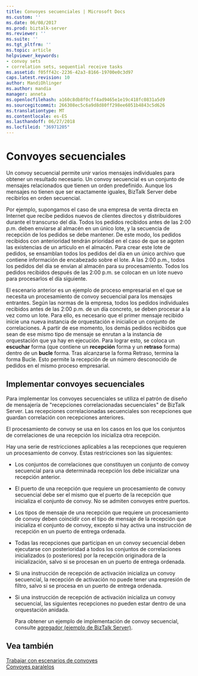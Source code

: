 ```yaml
---
title: Convoyes secuenciales | Microsoft Docs
ms.custom: ''
ms.date: 06/08/2017
ms.prod: biztalk-server
ms.reviewer: ''
ms.suite: ''
ms.tgt_pltfrm: ''
ms.topic: article
helpviewer_keywords:
- convoy sets
- correlation sets, sequential receive tasks
ms.assetid: f05ff42c-2236-42a3-8166-19700e0c3d97
caps.latest.revision: 10
author: MandiOhlinger
ms.author: mandia
manager: anneta
ms.openlocfilehash: a160c8db8f0cff4ad9465e1e19c418fc0831a5d9
ms.sourcegitcommit: 266308ec5c6a9d8d80ff298ee6051b4843c5d626
ms.translationtype: MT
ms.contentlocale: es-ES
ms.lasthandoff: 06/27/2018
ms.locfileid: "36971205"
---
```

# <a name="sequential-convoys"></a>Convoyes secuenciales
Un convoy secuencial permite unir varios mensajes individuales para obtener un resultado necesario. Un convoy secuencial es un conjunto de mensajes relacionados que tienen un orden predefinido. Aunque los mensajes no tienen que ser exactamente iguales, BizTalk Server debe recibirlos en orden secuencial.  
  
 Por ejemplo, supongamos el caso de una empresa de venta directa en Internet que recibe pedidos nuevos de clientes directos y distribuidores durante el transcurso del día. Todos los pedidos recibidos antes de las 2:00 p.m. deben enviarse al almacén en un único lote, y la secuencia de recepción de los pedidos se debe mantener. De este modo, los pedidos recibidos con anterioridad tendrán prioridad en el caso de que se agoten las existencias de un artículo en el almacén. Para crear este lote de pedidos, se ensamblan todos los pedidos del día en un único archivo que contiene información de encabezado sobre el lote. A las 2:00 p.m., todos los pedidos del día se envían al almacén para su procesamiento. Todos los pedidos recibidos después de las 2:00 p.m. se colocan en un lote nuevo para procesarlos el día siguiente.  
  
 El escenario anterior es un ejemplo de proceso empresarial en el que se necesita un procesamiento de convoy secuencial para los mensajes entrantes. Según las normas de la empresa, todos los pedidos individuales recibidos antes de las 2:00 p.m. de un día concreto, se deben procesar a la vez como un lote. Para ello, es necesario que el primer mensaje recibido inicie una nueva instancia de orquestación e inicialice un conjunto de correlaciones. A partir de ese momento, los demás pedidos recibidos que sean de ese mismo tipo de mensaje se enrutan a la instancia de orquestación que ya hay en ejecución. Para lograr esto, se coloca un **escuchar** forma (que contiene un **recepción** forma y un **retraso** forma) dentro de un **bucle** forma. Tras alcanzarse la forma Retraso, termina la forma Bucle. Esto permite la recepción de un número desconocido de pedidos en el mismo proceso empresarial.  
  
## <a name="implementing-sequential-convoys"></a>Implementar convoyes secuenciales  
 Para implementar los convoyes secuenciales se utiliza el patrón de diseño de mensajería de "recepciones correlacionadas secuenciales" de BizTalk Server. Las recepciones correlacionadas secuenciales son recepciones que guardan correlación con recepciones anteriores.  
  
 El procesamiento de convoy se usa en los casos en los que los conjuntos de correlaciones de una recepción los inicializa otra recepción.  
  
 Hay una serie de restricciones aplicables a las recepciones que requieren un procesamiento de convoy. Estas restricciones son las siguientes:  
  
- Los conjuntos de correlaciones que constituyen un conjunto de convoy secuencial para una determinada recepción los debe inicializar una recepción anterior.  
  
- El puerto de una recepción que requiere un procesamiento de convoy secuencial debe ser el mismo que el puerto de la recepción que inicializa el conjunto de convoy. No se admiten convoyes entre puertos.  
  
- Los tipos de mensaje de una recepción que requiere un procesamiento de convoy deben coincidir con el tipo de mensaje de la recepción que inicializa el conjunto de convoy, excepto si hay activa una instrucción de recepción en un puerto de entrega ordenada.  
  
- Todas las recepciones que participan en un convoy secuencial deben ejecutarse con posterioridad a todos los conjuntos de correlaciones inicializados (o posteriores) por la recepción originadora de la inicialización, salvo si se procesan en un puerto de entrega ordenada.  
  
- Si una instrucción de recepción de activación inicializa un convoy secuencial, la recepción de activación no puede tener una expresión de filtro, salvo si se procesa en un puerto de entrega ordenada.  
  
- Si una instrucción de recepción de activación inicializa un convoy secuencial, las siguientes recepciones no pueden estar dentro de una orquestación anidada.  
  
  Para obtener un ejemplo de implementación de convoy secuencial, consulte [agregador (ejemplo de BizTalk Server)](../core/aggregator-biztalk-server-sample.md).  
  
## <a name="see-also"></a>Vea también  
 [Trabajar con escenarios de convoyes](../core/working-with-convoy-scenarios.md)   
 [Convoyes paralelos](../core/parallel-convoys.md)